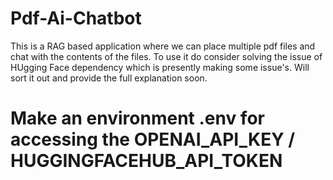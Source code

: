 # Pdf-Ai-Chatbot

This is a RAG based application where we can place multiple pdf files and chat with the contents of the files.
To use it do consider solving the issue of HUgging Face dependency which is presently making some issue's. Will sort it out and provide the full explanation soon.

# Make an environment .env for accessing the OPENAI_API_KEY / HUGGINGFACEHUB_API_TOKEN 
